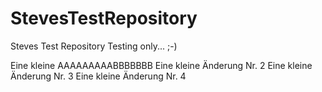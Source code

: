 # StevesTestRepository
Steves Test Repository
Testing only... ;-)


Eine kleine AAAAAAAAABBBBBBB
Eine kleine Änderung Nr. 2
Eine kleine Änderung Nr. 3
Eine kleine Änderung Nr. 4

